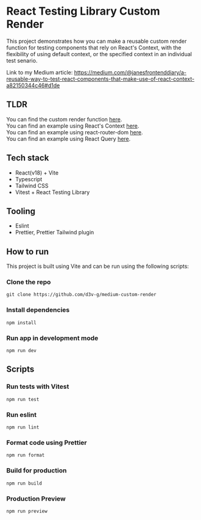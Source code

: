 # React Testing Library Custom Render
This project demonstrates how you can make a reusable custom render function for testing components that rely on React's Context, with the flexibility of using default context, or the specified context in an individual test senario.

Link to my Medium article: https://medium.com/@janesfrontenddiary/a-reusable-way-to-test-react-components-that-make-use-of-react-context-a82150344c46#d1de

## TLDR
You can find the custom render function [here](/src/test-utils.tsx).  
You can find an example using React's Context [here](/src/examples/ThemeExample.test.tsx).  
You can find an example using react-router-dom [here](/src/examples/RouterExample.test.tsx).  
You can find an example using React Query [here](/src/examples/QueryExample.test.tsx).

## Tech stack
- React(v18) + Vite
- Typescript
- Tailwind CSS
- Vitest + React Testing Library

## Tooling
- Eslint
- Prettier, Prettier Tailwind plugin

## How to run
This project is built using Vite and can be run using the following scripts:
### Clone the repo
```
git clone https://github.com/d3v-g/medium-custom-render
```
### Install dependencies
```
npm install
```
### Run app in development mode
```
npm run dev
```

## Scripts
### Run tests with Vitest
```
npm run test
```
### Run eslint
```
npm run lint
```
### Format code using Prettier
```
npm run format
```
### Build for production
```
npm run build
```
### Production Preview
```
npm run preview
```